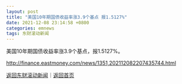 ```yaml
---
layout: post
title: "美国10年期国债收益率涨3.9个基点 报1.5127%"
date: 2021-12-08 23:14:58 +0800
categories: emnews
tags: 东财滚动新闻
---
```


美国10年期国债收益率涨3.9个基点，报1.5127%。

<http://finance.eastmoney.com/news/1351,202112082207435744.html>

[返回东财滚动新闻](//finews.withounder.com/emnews/)｜[返回首页](//finews.withounder.com/)